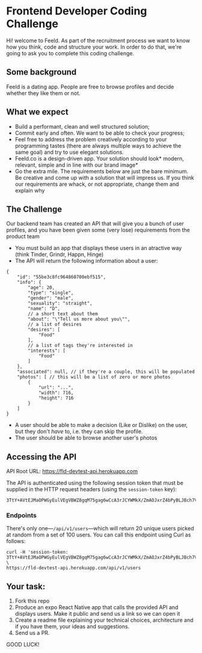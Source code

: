 # Frontend Developer Coding Challenge

Hi! welcome to Feeld. As part of the recruitment process we want to know how you think, code and structure your work. In order to do that, we're going to ask you to complete this coding challenge. 

## Some background

Feeld is a dating app. People are free to browse profiles and decide whether they like them or not. 

## What we expect

* Build a performant, clean and well structured solution;
* Commit early and often. We want to be able to check your progress;
* Feel free to address the problem creatively according to your programming tastes (there are always multiple ways to achieve the same goal) and try to use elegant solutions.
* Feeld.co is a design-driven app. Your solution should look* modern, relevant, simple and in line with our brand image*
* Go the extra mile. The requirements below are just the bare minimum. Be creative and come up with a solution that will impress us. If you think our requirements are whack, or not appropriate, change them and explain why

## The Challenge

Our backend team has created an API that will give you a bunch of user profiles, and you have been given some (very lose) requirements from the product team

* You must build an app that displays these users in an atractive way (think Tinder, Grindr, Happn, Hinge)
* The API will return the following information about a user:

```
{
    "id": "55be3c8fc964860700ebf515",
    "info": {
        "age": 20,
        "type": "single",
        "gender": "male",
        "sexuality": "straight",
        "name": "D",
        // a short text about them
        "about": "\"Tell us more about you\"",
        // a list of desires
        "desires": [
            "Food"
        ],
        // a list of tags they're interested in
        "interests": [
            "Food"
        ]
    },
    "associated": null, // if they're a couple, this will be populated
    "photos": [ // this will be a list of zero or more photos
        {
            "url": "...",
            "width": 716,
            "height": 716
        }
    ]
}
```

* A user should be able to make a decision (Like or Dislike) on the user, but they don't *have* to, i.e. they can skip the profile.
* The user should be able to browse another user's photos

## Accessing the API

API Root URL: https://fld-devtest-api.herokuapp.com

The API is authenticated using the following session token that must be supplied in the HTTP request headers (using the `session-token` key):

```
3TtY+AVtEJMaOPWGyEulVEgVBWZ8gqM75gag6wCcA3rJCYWMkX/ZmAOJxrZ4bPyBLJBch7VyMYD8ZCWoNPCUnJbT5M2iRWjJteGrfNhFzd+0oDbWQwiNAIdG0W9rHw7sKAAWk5uEzjs+lPykJnmy56LRwSFpoyxHC7p9G3KTQoQ=
```

### Endpoints

There's only one—`/api/v1/users`—which will return 20 unique users picked at random from a set of 100 users. You can call this endpoint using Curl as follows:

```
curl -H 'session-token: 3TtY+AVtEJMaOPWGyEulVEgVBWZ8gqM75gag6wCcA3rJCYWMkX/ZmAOJxrZ4bPyBLJBch7VyMYD8ZCWoNPCUnJbT5M2iRWjJteGrfNhFzd+0oDbWQwiNAIdG0W9rHw7sKAAWk5uEzjs+lPykJnmy56LRwSFpoyxHC7p9G3KTQoQ=' \
https://fld-devtest-api.herokuapp.com/api/v1/users
```

## Your task:

1. Fork this repo
2. Produce an expo React Native app that calls the provided API and displays users. Make it public and send us a link so we can open it
3. Create a readme file explaining your technical choices, architecture and if you have them, your ideas and suggestions.
4. Send us a PR.

GOOD LUCK!

